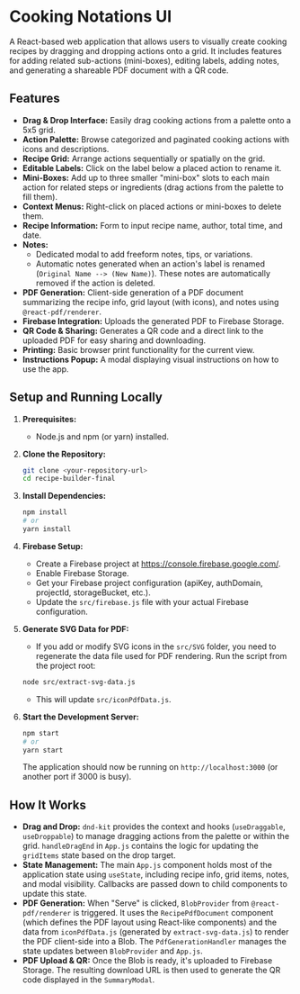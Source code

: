 # Cooking Notations UI

A React-based web application that allows users to visually create cooking recipes by dragging and dropping actions onto a grid. It includes features for adding related sub-actions (mini-boxes), editing labels, adding notes, and generating a shareable PDF document with a QR code.

## Features

- **Drag & Drop Interface:** Easily drag cooking actions from a palette onto a 5x5 grid.
- **Action Palette:** Browse categorized and paginated cooking actions with icons and descriptions.
- **Recipe Grid:** Arrange actions sequentially or spatially on the grid.
- **Editable Labels:** Click on the label below a placed action to rename it.
- **Mini-Boxes:** Add up to three smaller "mini-box" slots to each main action for related steps or ingredients (drag actions from the palette to fill them).
- **Context Menus:** Right-click on placed actions or mini-boxes to delete them.
- **Recipe Information:** Form to input recipe name, author, total time, and date.
- **Notes:**
  - Dedicated modal to add freeform notes, tips, or variations.
  - Automatic notes generated when an action's label is renamed (`Original Name --> (New Name)`). These notes are automatically removed if the action is deleted.
- **PDF Generation:** Client-side generation of a PDF document summarizing the recipe info, grid layout (with icons), and notes using `@react-pdf/renderer`.
- **Firebase Integration:** Uploads the generated PDF to Firebase Storage.
- **QR Code & Sharing:** Generates a QR code and a direct link to the uploaded PDF for easy sharing and downloading.
- **Printing:** Basic browser print functionality for the current view.
- **Instructions Popup:** A modal displaying visual instructions on how to use the app.

## Setup and Running Locally

1.  **Prerequisites:**

    - Node.js and npm (or yarn) installed.

2.  **Clone the Repository:**

    ```bash
    git clone <your-repository-url>
    cd recipe-builder-final
    ```

3.  **Install Dependencies:**

    ```bash
    npm install
    # or
    yarn install
    ```

4.  **Firebase Setup:**

    - Create a Firebase project at https://console.firebase.google.com/.
    - Enable Firebase Storage.
    - Get your Firebase project configuration (apiKey, authDomain, projectId, storageBucket, etc.).
    - Update the `src/firebase.js` file with your actual Firebase configuration.

5.  **Generate SVG Data for PDF:**

    - If you add or modify SVG icons in the `src/SVG` folder, you need to regenerate the data file used for PDF rendering. Run the script from the project root:

    ```bash
    node src/extract-svg-data.js
    ```

    - This will update `src/iconPdfData.js`.

6.  **Start the Development Server:**
    ```bash
    npm start
    # or
    yarn start
    ```
    The application should now be running on `http://localhost:3000` (or another port if 3000 is busy).

## How It Works

- **Drag and Drop:** `dnd-kit` provides the context and hooks (`useDraggable`, `useDroppable`) to manage dragging actions from the palette or within the grid. `handleDragEnd` in `App.js` contains the logic for updating the `gridItems` state based on the drop target.
- **State Management:** The main `App.js` component holds most of the application state using `useState`, including recipe info, grid items, notes, and modal visibility. Callbacks are passed down to child components to update this state.
- **PDF Generation:** When "Serve" is clicked, `BlobProvider` from `@react-pdf/renderer` is triggered. It uses the `RecipePdfDocument` component (which defines the PDF layout using React-like components) and the data from `iconPdfData.js` (generated by `extract-svg-data.js`) to render the PDF client-side into a Blob. The `PdfGenerationHandler` manages the state updates between `BlobProvider` and `App.js`.
- **PDF Upload & QR:** Once the Blob is ready, it's uploaded to Firebase Storage. The resulting download URL is then used to generate the QR code displayed in the `SummaryModal`.
